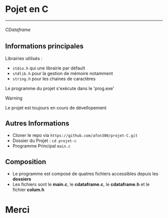 # Pojet en C

---

###### CDataframe

## Informations principales
Librairies utilisés :
* `stdio.h` qui une librairie par défault
* `stdlib.h` pour la gestion de mémoire notamment
* `string.h` pour les chaines de caractères

Le programme du projet s'exécute dans le 'prog.exe'


> [!WARNING]
> Le projet est toujours en cours de dévellopement

## Autres Informations

* Cloner le repo via `https://github.com/afon300/projet-C.git`
* Dossier du Projet : `cd projet-c`
* Programme Principal `main.c`

## Composition

* Le programme est composé de quatres fichiers accessibles depuis les **dossiers**
* Les fichiers sont le **main.c**, le **cdataframe.c**, le **cdataframe.h** et le fichier **colum.h**

# Merci
